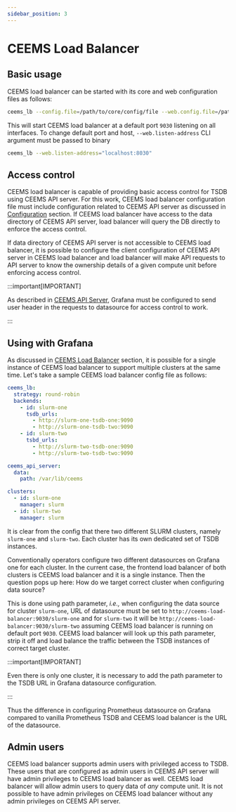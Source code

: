```yaml
---
sidebar_position: 3
---
```


# CEEMS Load Balancer

## Basic usage

CEEMS load balancer can be started with its core and web configuration files as follows:

```bash
ceems_lb --config.file=/path/to/core/config/file --web.config.file=/path/to/web/config/file
```

This will start CEEMS load balancer at a default port `9030` listening on all interfaces. 
To change default port and host, `--web.listen-address` CLI argument must be passed to
binary

```bash
ceems_lb --web.listen-address="localhost:8030"
```

## Access control

CEEMS load balancer is capable of providing basic access control for
TSDB using CEEMS API server. For this work, CEEMS load balancer configuration file must 
include configuration related to CEEMS API server as discussed in [Configuration](../configuration/ceems-lb.md) 
section. If CEEMS load balancer have access to the data directory of CEEMS API server, 
load balancer will query the DB directly to enforce the access control. 

If data directory of CEEMS API server is not accessible to CEEMS load balancer, it 
is possible to configure the client configuration of CEEMS API server in CEEMS load 
balancer and load balancer will make API requests to API server to know the ownership 
details of a given compute unit before enforcing access control.

:::important[IMPORTANT]

As described in [CEEMS API Server](./ceems-api-server.md#access-control), Grafana must 
be configured to send user header in the requests to datasource for access control to 
work.

:::

## Using with Grafana

As discussed in [CEEMS Load Balancer](../components/ceems-lb.md) section, it is 
possible for a single instance of CEEMS load balancer to support multiple clusters at 
the same time. Let's take a sample CEEMS load balancer config file as follows:

```yaml
ceems_lb:
  strategy: round-robin
  backends:
    - id: slurm-one
      tsdb_urls:
        - http://slurm-one-tsdb-one:9090
        - http://slurm-one-tsdb-two:9090
    - id: slurm-two
      tsbd_urls:
        - http://slurm-two-tsdb-one:9090
        - http://slurm-two-tsdb-two:9090

ceems_api_server:
  data:
    path: /var/lib/ceems

clusters:
  - id: slurm-one
    manager: slurm
  - id: slurm-two
    manager: slurm
```

It is clear from the config that there two different SLURM clusters, namely `slurm-one` 
and `slurm-two`. Each cluster has its own dedicated set of TSDB instances. 

Conventionally operators configure two different datasources on Grafana one for each 
cluster. In the current case, the frontend load balancer of both clusters is CEEMS 
load balancer and it is a single instance. Then the question pops up here: How do we 
target correct cluster when configuring data source? 

This is done using path parameter, _i.e.,_ when configuring the data source for cluster 
`slurm-one`, URL of datasource must be set to `http://ceems-load-balancer:9030/slurm-one` 
and for `slurm-two` it will be `http://ceems-load-balancer:9030/slurm-two` assuming 
CEEMS load balancer is running on default port `9030`. CEEMS load balancer will look up 
this path parameter, strip it off and load balance the traffic between the TSDB instances 
of correct target cluster.

:::important[IMPORTANT]

Even there is only one cluster, it is necessary to add the path parameter to the TSDB 
URL in Grafana datasource configuration.

:::

Thus the difference in configuring Prometheus datasource on Grafana compared to vanilla 
Prometheus TSDB and CEEMS load balancer is the URL of the datasource. 

## Admin users

CEEMS load balancer supports admin users with privileged access to TSDB. These users that 
are configured as admin users in CEEMS API server will have admin privileges to CEEMS 
load balancer as well. CEEMS load balancer will allow admin users to query data of 
_any_ compute unit. It is not possible to have admin privileges on CEEMS load balancer 
without any admin privileges on CEEMS API server.
